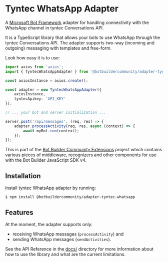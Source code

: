 # Tyntec WhatsApp Adapter

A [Microsoft Bot Framework](https://www.botframework.com/) adapter for handling
connectivity with the WhatsApp channel in tyntec Conversations API.

It is a TypeScript library that allows your bots to use WhatsApp through the
tyntec Conversations API. The adapter supports two-way (incoming and outgoing)
messaging with templates and free-form.

Look how easy it is to use:

```typescript
import axios from 'axios';
import { TyntecWhatsAppAdapter } from '@botbuildercommunity/adapter-tyntec-whatsapp';

const axiosInstance = axios.create();

const adapter = new TyntecWhatsAppAdapter({
	axiosInstance,
	tyntecApikey: 'API_KEY'
});

// ... your bot and server initialization ...

server.post('/api/messages', (req, res) => {
	adapter.processActivity(req, res, async (context) => {
		await myBot.run(context);
	});
});
```

This is part of the [Bot Builder Community Extensions](https://github.com/BotBuilderCommunity/botbuilder-community-js)
project which contains various pieces of middleware, recognizers and other
components for use with the Bot Builder JavaScript SDK v4.


## Installation

Install tyntec WhatsApp adapter by running:

```shell
$ npm install @botbuildercommunity/adapter-tyntec-whatsapp
```


## Features

At the moment, the adapter supports only:

* receiving WhatsApp messages (`processActivity`) and
* sending WhatsApp messages (`sendActivities`).

See the API Reference in the [docs/](./docs) directory for more information
about how to use the library and what are the current limitations.
